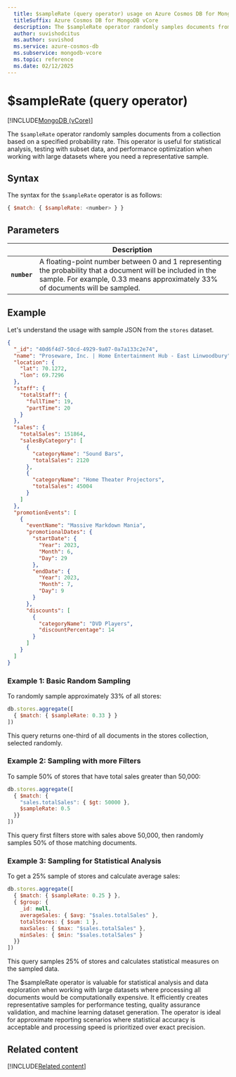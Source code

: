 ```yaml
---
  title: $sampleRate (query operator) usage on Azure Cosmos DB for MongoDB vCore
  titleSuffix: Azure Cosmos DB for MongoDB vCore
  description: The $sampleRate operator randomly samples documents from a collection based on a specified probability rate, useful for statistical analysis and testing.
  author: suvishodcitus
  ms.author: suvishod
  ms.service: azure-cosmos-db
  ms.subservice: mongodb-vcore
  ms.topic: reference
  ms.date: 02/12/2025
---
```


# $sampleRate (query operator)

[!INCLUDE[MongoDB (vCore)](~/reusable-content/ce-skilling/azure/includes/cosmos-db/includes/appliesto-mongodb-vcore.md)]

The `$sampleRate` operator randomly samples documents from a collection based on a specified probability rate. This operator is useful for statistical analysis, testing with subset data, and performance optimization when working with large datasets where you need a representative sample.

## Syntax

The syntax for the `$sampleRate` operator is as follows:

```javascript
{ $match: { $sampleRate: <number> } }
```

## Parameters

| | Description |
| --- | --- |
| **`number`** | A floating-point number between 0 and 1 representing the probability that a document will be included in the sample. For example, 0.33 means approximately 33% of documents will be sampled. |

## Example

Let's understand the usage with sample JSON from the `stores` dataset.

```json
{
  "_id": "40d6f4d7-50cd-4929-9a07-0a7a133c2e74",
  "name": "Proseware, Inc. | Home Entertainment Hub - East Linwoodbury",
  "location": {
    "lat": 70.1272,
    "lon": 69.7296
  },
  "staff": {
    "totalStaff": {
      "fullTime": 19,
      "partTime": 20
    }
  },
  "sales": {
    "totalSales": 151864,
    "salesByCategory": [
      {
        "categoryName": "Sound Bars",
        "totalSales": 2120
      },
      {
        "categoryName": "Home Theater Projectors",
        "totalSales": 45004
      }
    ]
  },
  "promotionEvents": [
    {
      "eventName": "Massive Markdown Mania",
      "promotionalDates": {
        "startDate": {
          "Year": 2023,
          "Month": 6,
          "Day": 29
        },
        "endDate": {
          "Year": 2023,
          "Month": 7,
          "Day": 9
        }
      },
      "discounts": [
        {
          "categoryName": "DVD Players",
          "discountPercentage": 14
        }
      ]
    }
  ]
}
```

### Example 1: Basic Random Sampling

To randomly sample approximately 33% of all stores:

```javascript
db.stores.aggregate([
  { $match: { $sampleRate: 0.33 } }
])
```

This query returns one-third of all documents in the stores collection, selected randomly.

### Example 2: Sampling with more Filters

To sample 50% of stores that have total sales greater than 50,000:

```javascript
db.stores.aggregate([
  { $match: { 
    "sales.totalSales": { $gt: 50000 },
    $sampleRate: 0.5 
  }}
])
```

This query first filters store with sales above 50,000, then randomly samples 50% of those matching documents.

### Example 3: Sampling for Statistical Analysis

To get a 25% sample of stores and calculate average sales:

```javascript
db.stores.aggregate([
  { $match: { $sampleRate: 0.25 } },
  { $group: {
    _id: null,
    averageSales: { $avg: "$sales.totalSales" },
    totalStores: { $sum: 1 },
    maxSales: { $max: "$sales.totalSales" },
    minSales: { $min: "$sales.totalSales" }
  }}
])
```

This query samples 25% of stores and calculates statistical measures on the sampled data.

The $sampleRate operator is valuable for statistical analysis and data exploration when working with large datasets where processing all documents would be computationally expensive. It efficiently creates representative samples for performance testing, quality assurance validation, and machine learning dataset generation. The operator is ideal for approximate reporting scenarios where statistical accuracy is acceptable and processing speed is prioritized over exact precision.


## Related content

[!INCLUDE[Related content](../includes/related-content.md)]

